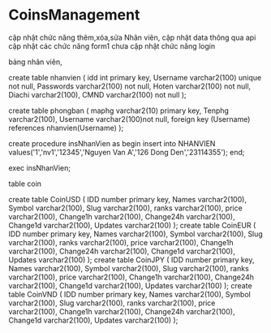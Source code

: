 # CoinsManagement
cập nhật chức năng thêm,xóa,sửa Nhân viên,
cập nhật data thông qua api
cập nhật các chức năng form1
chưa cập nhật chức năng login


bảng nhân viên,


create table nhanvien
(
  idd int primary key,
  Username varchar2(100) unique not null,
  Passwords varchar2(100) not null,
  Hoten varchar2(100) not null,
  Diachi varchar2(100),
  CMND varchar2(100) not null
);

create table phongban
(
  maphg varchar2(10) primary key,
  Tenphg varchar2(100),
  Username varchar2(100)not null,
  foreign key (Username) references nhanvien(Username)
);

create procedure insNhanVien
as
begin
    insert into NHANVIEN values('1','nv1','12345','Nguyen Van A','126 Dong Den','23114355');
end;

exec insNhanVien;

table coin


create table CoinUSD
(
  IDD number primary key,
  Names varchar2(100),
  Symbol varchar2(100),
  Slug varchar2(100),
  ranks varchar2(100),
  price varchar2(100),
  Change1h varchar2(100),
  Change24h varchar2(100),
  Change1d varchar2(100),
  Updates varchar2(100)
);
create table CoinEUR
(
  IDD number primary key,
  Names varchar2(100),
  Symbol varchar2(100),
  Slug varchar2(100),
  ranks varchar2(100),
  price varchar2(100),
  Change1h varchar2(100),
  Change24h varchar2(100),
  Change1d varchar2(100),
  Updates varchar2(100)
);
create table CoinJPY
(
  IDD number primary key,
  Names varchar2(100),
  Symbol varchar2(100),
  Slug varchar2(100),
  ranks varchar2(100),
  price varchar2(100),
  Change1h varchar2(100),
  Change24h varchar2(100),
  Change1d varchar2(100),
  Updates varchar2(100)
);
create table CoinVND
(
  IDD number primary key,
  Names varchar2(100),
  Symbol varchar2(100),
  Slug varchar2(100),
  ranks varchar2(100),
  price varchar2(100),
  Change1h varchar2(100),
  Change24h varchar2(100),
  Change1d varchar2(100),
  Updates varchar2(100)
);
